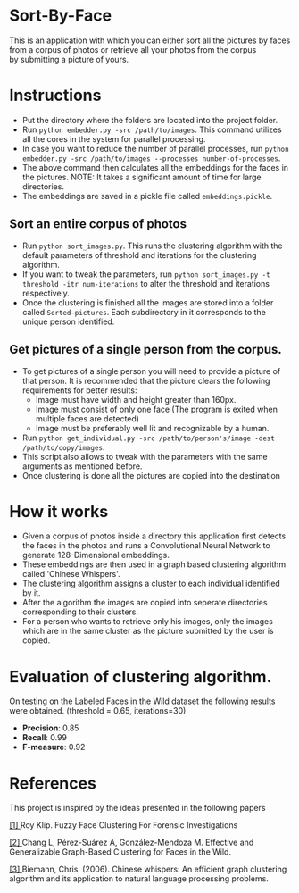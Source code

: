 # Sort-By-Face
This is an application with which you can either sort all the pictures by faces from a corpus of photos or retrieve all your photos from the corpus  
by submitting a picture of yours.

# Instructions
- Put the directory where the folders are located into the project folder.
- Run `python embedder.py -src /path/to/images`. This command utilizes all the cores in the system for parallel processing.
- In case you want to reduce the number of parallel processes, run `python embedder.py -src /path/to/images --processes number-of-processes`.
- The above command then calculates all the embeddings for the faces in the pictures. NOTE: It takes a significant amount of time for large directories.
- The embeddings are saved in a pickle file called `embeddings.pickle`.
## Sort an entire corpus of photos
- Run `python sort_images.py`. This runs the clustering algorithm with the default parameters of threshold and iterations for the clustering algorithm.
- If you want to tweak the parameters, run `python sort_images.py -t threshold -itr num-iterations` to alter the threshold and iterations respectively.
- Once the clustering is finished all the images are stored into a folder called `Sorted-pictures`. Each subdirectory in it corresponds to the unique person identified.

## Get pictures of a single person from the corpus.
- To get pictures of a single person you will need to provide a picture of that person. It is recommended that the picture clears the following requirements
for better results:
    - Image must have width and height greater than 160px.
    - Image must consist of only one face (The program is exited when multiple faces are detected)
    - Image must be preferably well lit and recognizable by a human.
- Run `python get_individual.py -src /path/to/person's/image -dest /path/to/copy/images`.
- This script also allows to tweak with the parameters with the same arguments as mentioned before.
- Once clustering is done all the pictures are copied into the destination

# How it works
- Given a corpus of photos inside a directory this application first detects the faces in the photos and runs a Convolutional Neural Network to  
generate 128-Dimensional embeddings. 
- These embeddings are then used in a graph based clustering algorithm called 'Chinese Whispers'.  
- The clustering algorithm assigns a cluster to each individual identified by it.  
- After the algorithm the images are copied into seperate directories corresponding to their clusters.
- For a person who wants to retrieve only his images, only the images which are in the same cluster as the picture submitted by the user is copied.

# Evaluation of clustering algorithm.
On testing on the Labeled Faces in the Wild dataset the following results were obtained. (threshold = 0.65, iterations=30)
- **Precision**: 0.85
- **Recall**: 0.99
- **F-measure**: 0.92

# References
This project is inspired by the ideas presented in the following papers

[[1] ](https://repository.tudelft.nl/islandora/object/uuid:a9f82787-ac3d-4ff1-8239-4f3c1c6414b9)Roy Klip. Fuzzy Face Clustering For Forensic Investigations

[[2] ](https://www.hindawi.com/journals/cin/2019/6065056/)Chang L, Pérez-Suárez A, González-Mendoza M. Effective and Generalizable Graph-Based Clustering for Faces in the Wild.

[[3] ](https://www.researchgate.net/publication/228670574_Chinese_whispers_An_efficient_graph_clustering_algorithm_and_its_application_to_natural_language_processing_problems) Biemann, Chris. (2006). Chinese whispers: An efficient graph clustering algorithm and its application to natural language processing problems. 